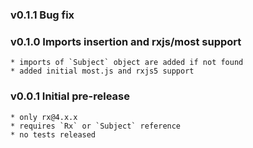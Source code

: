 ### v0.1.1 Bug fix
### v0.1.0 Imports insertion and rxjs/most support 
    * imports of `Subject` object are added if not found
    * added initial most.js and rxjs5 support    

### v0.0.1 Initial pre-release 
    * only rx@4.x.x 
    * requires `Rx` or `Subject` reference
    * no tests released